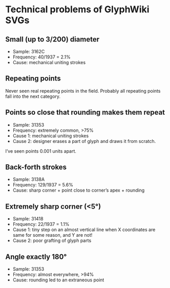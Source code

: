 # Technical problems of GlyphWiki SVGs

## Small (up to 3/200) diameter

* Sample: 3162C
* Frequency: 40/1937 = 2.1%
* Cause: mechanical uniting strokes

## Repeating points

Never seen real repeating points in the field. Probably all repeating points fall into the next category.

## Points so close that rounding makes them repeat

* Sample: 31353
* Frequency: extremely common, >75%
* Cause 1: mechanical uniting strokes
* Cause 2: designer erases a part of glyph and draws it from scratch.

I’ve seen points 0.001 units apart.

## Back-forth strokes

* Sample: 3138A
* Frequency: 129/1937 = 5.6%
* Cause: sharp corner + point close to corner’s apex + rounding

## Extremely sharp corner (<5°)

* Sample: 31418
* Frequency: 22/1937 = 1.1%
* Cause 1: tiny step on an almost vertical line when X coordinates are same for some reason, and Y are not!
* Cause 2: poor grafting of glyph parts

## Angle exactly 180°

* Sample: 31353
* Frequency: almost everywhere, >94%
* Cause: rounding led to an extraneous point
